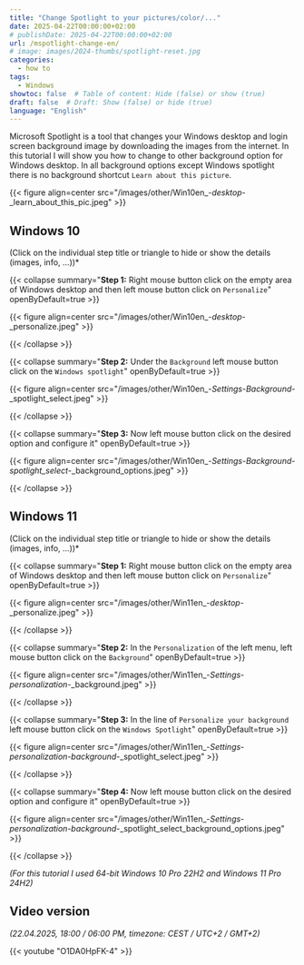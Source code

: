 ```yaml
---
title: "Change Spotlight to your pictures/color/..."
date: 2025-04-22T00:00:00+02:00
# publishDate: 2025-04-22T00:00:00+02:00
url: /mspotlight-change-en/
# image: images/2024-thumbs/spotlight-reset.jpg
categories: 
  - how to
tags: 
  - Windows
showtoc: false  # Table of content: Hide (false) or show (true)
draft: false  # Draft: Show (false) or hide (true)
language: "English"
---
```


Microsoft Spotlight is a tool that changes your Windows desktop and login screen background image by downloading the images from the internet. In this tutorial I will show you how to change to other background option for Windows desktop. In all background options except Windows spotlight there is no background shortcut `Learn about this picture`. 

  {{< figure align=center src="/images/other/Win10en_-_desktop_-_learn_about_this_pic.jpeg" >}}

## Windows 10

(Click on the individual step title or triangle to hide or show the details (images, info, ...))*

{{< collapse summary="**Step 1:** Right mouse button click on the empty area of Windows desktop and then left mouse button click on `Personalize`" openByDefault=true >}}

  {{< figure align=center src="/images/other/Win10en_-_desktop_-_personalize.jpeg" >}}

{{< /collapse >}}

{{< collapse summary="**Step 2:** Under the `Background` left mouse button click on the `Windows spotlight`" openByDefault=true >}}

  {{< figure align=center src="/images/other/Win10en_-_Settings_-_Background_-_spotlight_select.jpeg" >}}

{{< /collapse >}}

{{< collapse summary="**Step 3:** Now left mouse button click on the desired option and configure it" openByDefault=true >}}

  {{< figure align=center src="/images/other/Win10en_-_Settings_-_Background_-_spotlight_select_-_background_options.jpeg" >}}

{{< /collapse >}}

## Windows 11

(Click on the individual step title or triangle to hide or show the details (images, info, ...))*

{{< collapse summary="**Step 1:** Right mouse button click on the empty area of Windows desktop and then left mouse button click on `Personalize`" openByDefault=true >}}

  {{< figure align=center src="/images/other/Win11en_-_desktop_-_personalize.jpeg" >}}

{{< /collapse >}}

{{< collapse summary="**Step 2:** In the `Personalization` of the left menu, left mouse button click on the `Background`" openByDefault=true >}}

  {{< figure align=center src="/images/other/Win11en_-_Settings_-_personalization_-_background.jpeg" >}}

{{< /collapse >}}

{{< collapse summary="**Step 3:** In the line of `Personalize your background` left mouse button click on the `Windows Spotlight`" openByDefault=true >}}

  {{< figure align=center src="/images/other/Win11en_-_Settings_-_personalization_-_background_-_spotlight_select.jpeg" >}}

{{< /collapse >}}

{{< collapse summary="**Step 4:** Now left mouse button click on the desired option and configure it" openByDefault=true >}}

  {{< figure align=center src="/images/other/Win11en_-_Settings_-_personalization_-_background_-_spotlight_select_background_options.jpeg" >}}

{{< /collapse >}}

*(For this tutorial I used 64-bit Windows 10 Pro 22H2 and Windows 11 Pro 24H2)*

## Video version

*(22.04.2025, 18:00 / 06:00 PM, timezone: CEST / UTC+2 / GMT+2)*

{{< youtube "O1DA0HpFK-4" >}}